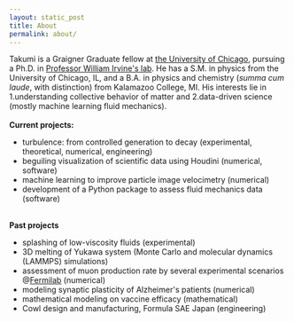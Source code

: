 ```yaml
---
layout: static_post
title: About
permalink: about/
---
```


Takumi is a Graigner Graduate fellow  at <a href="http://www.uchicago.edu/" target="_blank">the University of Chicago</a>, pursuing a Ph.D. in <a href="http://irvinelab.uchicago.edu/" target="_blank">Professor William Irvine's lab</a>. 
He has a S.M. in physics from the University of Chicago, IL, and a B.A. in physics and chemistry (*summa cum laude*, with distinction) from Kalamazoo College, MI.
His interests lie in 1.understanding collective behavior of matter and 2.data-driven science (mostly machine learning fluid mechanics).
<br> 
<br> 
<b>Current projects:</b>
<ul style="list-style-type:disc;">
    <li> turbulence: from controlled generation to decay (experimental, theoretical, numerical, engineering)
    </li>
    <li>beguiling visualization of scientific data using Houdini (numerical, software)
    </li>
    <li>machine learning to improve particle image velocimetry (numerical)
    </li>
    <li>
    development of a Python package to assess fluid mechanics data (software)
    </li>
</ul>
<br>
<b>Past projects</b>
<ul style="list-style-type:disc;">
    <li> splashing of low-viscosity fluids (experimental)
    </li>
    <li>3D melting of Yukawa system (Monte Carlo and molecular dynamics (LAMMPS) simulations)
    </li>
    <li>assessment of muon production rate by several experimental scenarios @<a href="https://www.fnal.gov/" target="_blank">Fermilab</a> (numerical)
    </li>
    <li>modeling synaptic plasticity of Alzheimer's patients (numerical)
    </li>
    <li>mathematical modeling on vaccine efficacy (mathematical)
    </li>
    <li>Cowl design and manufacturing, Formula SAE Japan (engineering)
    </li>
</ul>
<br>
